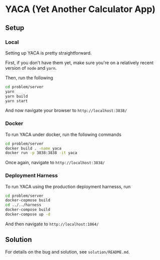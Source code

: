 # YACA (Yet Another Calculator App)

## Setup

### Local

Setting up YACA is pretty straightforward.

First, if you don't have them yet, make sure you're on a relatively recent version of `node` and `yarn`.

Then, run the following

```bash
cd problem/server
yarn
yarn build
yarn start
```

And now navigate your browser to `http://localhost:3838/`

### Docker

To run YACA under docker, run the following commands

```bash
cd problem/server
docker build . -name yaca
docker run -p 3838:3838 -it yaca
```

Once again, navigate to `http://localhost:3838/`

### Deployment Harness

To run YACA using the production deployment harnesss, run

```bash
cd problem/server
docker-copmose build
cd ../../harness
docker-compose build
docker-compose up -d
```

And then navigate to `http://localhost:1064/`

## Solution

For details on the bug and solution, see `solution/README.md`.
